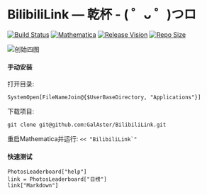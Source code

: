 # BilibiliLink — 乾杯 - ( ゜ᴗ ゜)つロ

[![Build Status](https://travis-ci.org/GalAster/BilibiliLink.svg?branch=master)](https://travis-ci.org/GalAster/BilibiliLink)
[![Mathematica](https://img.shields.io/badge/Mathematica-%3E%3D11.3-brightgreen.svg)](https://www.wolfram.com/mathematica/)
[![Release Vision](https://img.shields.io/badge/release-v0.2.0-ff69b4.svg)](https://github.com/GalAster/BilibiliLink/releases)
[![Repo Size](https://img.shields.io/github/repo-size/GalAster/BilibiliLink.svg)](https://github.com/GalAster/BilibiliLink.git)

![创始四图](https://i.loli.net/2018/05/12/5af6f45da50ab.jpg)

#### 手动安装

打开目录:

`SystemOpen[FileNameJoin@{$UserBaseDirectory, "Applications"}]`

下载项目:

`git clone git@github.com:GalAster/BilibiliLink.git`

重启Mathematica并运行: ``<< "BilibiliLink`"``

#### 快速测试

```mma
PhotosLeaderboard["help"]
link = PhotosLeaderboard["日榜"]
link["Markdown"]
```